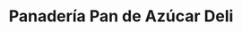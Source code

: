 ---
title: "Panadería Pan de Azúcar Deli"
url: /caracas/panaderia-pan-de-azucar-deli/
shop: panadería
---
